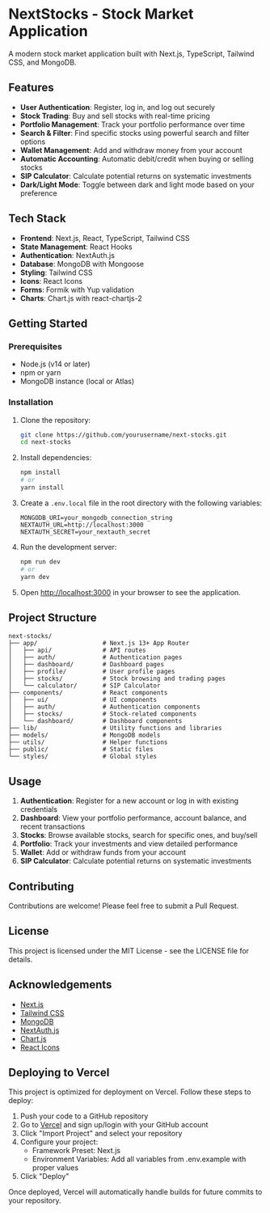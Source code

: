 # NextStocks - Stock Market Application

A modern stock market application built with Next.js, TypeScript, Tailwind CSS, and MongoDB.

## Features

- **User Authentication**: Register, log in, and log out securely
- **Stock Trading**: Buy and sell stocks with real-time pricing
- **Portfolio Management**: Track your portfolio performance over time
- **Search & Filter**: Find specific stocks using powerful search and filter options
- **Wallet Management**: Add and withdraw money from your account
- **Automatic Accounting**: Automatic debit/credit when buying or selling stocks
- **SIP Calculator**: Calculate potential returns on systematic investments
- **Dark/Light Mode**: Toggle between dark and light mode based on your preference

## Tech Stack

- **Frontend**: Next.js, React, TypeScript, Tailwind CSS
- **State Management**: React Hooks
- **Authentication**: NextAuth.js
- **Database**: MongoDB with Mongoose
- **Styling**: Tailwind CSS
- **Icons**: React Icons
- **Forms**: Formik with Yup validation
- **Charts**: Chart.js with react-chartjs-2

## Getting Started

### Prerequisites

- Node.js (v14 or later)
- npm or yarn
- MongoDB instance (local or Atlas)

### Installation

1. Clone the repository:
   ```bash
   git clone https://github.com/yourusername/next-stocks.git
   cd next-stocks
   ```

2. Install dependencies:
   ```bash
   npm install
   # or
   yarn install
   ```

3. Create a `.env.local` file in the root directory with the following variables:
   ```
   MONGODB_URI=your_mongodb_connection_string
   NEXTAUTH_URL=http://localhost:3000
   NEXTAUTH_SECRET=your_nextauth_secret
   ```

4. Run the development server:
   ```bash
   npm run dev
   # or
   yarn dev
   ```

5. Open [http://localhost:3000](http://localhost:3000) in your browser to see the application.

## Project Structure

```
next-stocks/
├── app/                  # Next.js 13+ App Router
│   ├── api/              # API routes
│   ├── auth/             # Authentication pages
│   ├── dashboard/        # Dashboard pages
│   ├── profile/          # User profile pages
│   ├── stocks/           # Stock browsing and trading pages
│   └── calculator/       # SIP Calculator
├── components/           # React components
│   ├── ui/               # UI components
│   ├── auth/             # Authentication components
│   ├── stocks/           # Stock-related components
│   └── dashboard/        # Dashboard components
├── lib/                  # Utility functions and libraries
├── models/               # MongoDB models
├── utils/                # Helper functions
├── public/               # Static files
└── styles/               # Global styles
```

## Usage

1. **Authentication**: Register for a new account or log in with existing credentials
2. **Dashboard**: View your portfolio performance, account balance, and recent transactions
3. **Stocks**: Browse available stocks, search for specific ones, and buy/sell
4. **Portfolio**: Track your investments and view detailed performance
5. **Wallet**: Add or withdraw funds from your account
6. **SIP Calculator**: Calculate potential returns on systematic investments

## Contributing

Contributions are welcome! Please feel free to submit a Pull Request.

## License

This project is licensed under the MIT License - see the LICENSE file for details.

## Acknowledgements

- [Next.js](https://nextjs.org/)
- [Tailwind CSS](https://tailwindcss.com/)
- [MongoDB](https://www.mongodb.com/)
- [NextAuth.js](https://next-auth.js.org/)
- [Chart.js](https://www.chartjs.org/)
- [React Icons](https://react-icons.github.io/react-icons/)

## Deploying to Vercel

This project is optimized for deployment on Vercel. Follow these steps to deploy:

1. Push your code to a GitHub repository
2. Go to [Vercel](https://vercel.com) and sign up/login with your GitHub account
3. Click "Import Project" and select your repository
4. Configure your project:
   - Framework Preset: Next.js
   - Environment Variables: Add all variables from .env.example with proper values
5. Click "Deploy"

Once deployed, Vercel will automatically handle builds for future commits to your repository. 